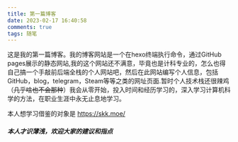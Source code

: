 ```yaml
---
title: 第一篇博客
date: 2023-02-17 16:40:58
comments: true
tags: 随笔
---
```

这是我的第一篇博客。我的博客网站是一个在hexo终端执行命令，通过GitHub pages展示的静态网站,我的这个网站还不满意，毕竟也是计科专业的，怎么也得自己搞一个手敲前后端全栈的个人网站吧，然后在此网站编写个人信息，包括GitHub，blog，telegram，Steam等等之类的网址页面.暂时个人技术栈还很辣鸡（~~几乎啥也不会那种~~）我会从零开始，投入时间和经历学习的，深入学习计算机科学的方法，在职业生涯中永无止息地学习。

本人想学习借鉴的对象是 <https://skk.moe/>

##### 本人才识薄浅，欢迎大家的建议和指点

